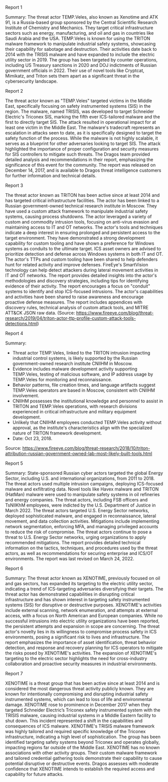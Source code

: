 
Report 1

Summary:
The threat actor TEMP.Veles, also known as Xenotime and ATK 91, is a Russia-based group sponsored by the Central Scientific Research Institute of Chemistry and Mechanics. They target critical infrastructure sectors such as energy, manufacturing, and oil and gas in countries like Saudi Arabia and the USA. TEMP.Veles is known for using the TRITON malware framework to manipulate industrial safety systems, showcasing their capability for sabotage and destruction. Their activities date back to 2014 with the TRISIS malware and have expanded to include the electric utility sector in 2019. The group has been targeted by counter operations, including US Treasury sanctions in 2020 and DOJ indictments of Russian government officials in 2022. Their use of novel tools like Cryptcat, Mimikatz, and Triton sets them apart as a significant threat in the cybersecurity landscape.





Report 2

The threat actor known as "TEMP.Veles" targeted victims in the Middle East, specifically focusing on safety instrumented systems (SIS) in the region. The malware, named TRISIS, was developed to target Schneider Electric's Triconex SIS, marking the fifth ever ICS-tailored malware and the first to directly target SIS. The attack resulted in operational impact for at least one victim in the Middle East. The malware's tradecraft represents an escalation in attacks seen to date, as it is specifically designed to target the safety function of the process. While the malware is not highly scalable, it serves as a blueprint for other adversaries looking to target SIS. The attack highlighted the importance of proper configuration and security measures for SIS controllers to mitigate such threats. The Dragos team provided detailed analysis and recommendations in their report, emphasizing the significance of this event for the community. The report was released on December 14, 2017, and is available to Dragos threat intelligence customers for further information and technical details.





Report 3

The threat actor known as TRITON has been active since at least 2014 and has targeted critical infrastructure facilities. The actor has been linked to a Russian government-owned technical research institute in Moscow. They have used a custom attack framework to manipulate industrial safety systems, causing process shutdowns. The actor leveraged a variety of custom and commodity intrusion tools, focusing on anti-virus evasion and maintaining access to IT and OT networks. The actor's tools and techniques indicate a deep interest in ensuring prolonged and persistent access to the target environment. They have demonstrated a strong development capability for custom tooling and have shown a preference for Windows systems as conduits to the ultimate target. ICS asset owners are advised to prioritize detection and defense across Windows systems in both IT and OT. The actor's TTPs and custom tooling have been shared to help defenders hunt for related activity and improve defenses. FireEye's SmartVision technology can help detect attackers during lateral movement activities in IT and OT networks. The report provides detailed insights into the actor's methodologies and discovery strategies, including tips for identifying evidence of their activity. The report encourages a focus on "conduit" systems to identify and stop ICS-focused intrusions. The actor's capabilities and activities have been shared to raise awareness and encourage proactive defense measures. The report includes appendices with discovery rules, technical analysis of custom attack tools, and MITRE ATT&CK JSON raw data. (Source: https://www.fireeye.com/blog/threat-research/2019/04/triton-actor-ttp-profile-custom-attack-tools-detections.html)





Report 4

Summary:
- Threat actor TEMP.Veles, linked to the TRITON intrusion impacting industrial control systems, is likely supported by the Russian government-owned research institute CNIIHM in Moscow.
- Evidence includes malware development activity supporting TEMP.Veles, testing of malicious software, and IP address usage by TEMP.Veles for monitoring and reconnaissance.
- Behavior patterns, file creation times, and language artifacts suggest TEMP.Veles operators are based in Moscow, consistent with CNIIHM involvement.
- CNIIHM possesses the institutional knowledge and personnel to assist in TRITON and TEMP.Veles operations, with research divisions experienced in critical infrastructure and military equipment development.
- Unlikely that CNIIHM employees conducted TEMP.Veles activity without approval, as the institute's characteristics align with the specialized nature of TRITON framework development.
- Date: Oct 23, 2018. 

Source: https://www.fireeye.com/blog/threat-research/2018/10/triton-attribution-russian-government-owned-lab-most-likely-built-tools.html





Report 5

Summary:
State-sponsored Russian cyber actors targeted the global Energy Sector, including U.S. and international organizations, from 2011 to 2018. The threat actors used multiple intrusion campaigns, deploying ICS-focused malware and exfiltrating data. Novel tools like Havex malware and TRITON (HatMan) malware were used to manipulate safety systems in oil refineries and energy companies. The threat actors, including FSB officers and TsNIIKhM employees, were indicted by the U.S. Department of Justice in March 2022. The threat actors targeted U.S. Energy Sector networks, deployed sophisticated malware, and engaged in reconnaissance, lateral movement, and data collection activities. Mitigations include implementing network segmentation, enforcing MFA, and managing privileged accounts to reduce the risk of compromise. The threat actors continue to pose a threat to U.S. Energy Sector networks, urging organizations to apply recommended mitigations. The report provides detailed technical information on the tactics, techniques, and procedures used by the threat actors, as well as recommendations for securing enterprise and ICS/OT environments. The report was last revised on March 24, 2022.





Report 6

Summary:
The threat actor known as XENOTIME, previously focused on oil and gas sectors, has expanded its targeting to the electric utility sector, indicating a trend of ICS-targeting adversaries diversifying their targets. The threat actor has demonstrated capabilities in disrupting critical infrastructure and has shown interest in targeting safety instrumented systems (SIS) for disruptive or destructive purposes. XENOTIME's activities include external scanning, network enumeration, and attempts at external access, with a focus on North American and European companies. While no successful intrusions into electric utility organizations have been reported, the persistent attempts and expansion in scope are concerning. The threat actor's novelty lies in its willingness to compromise process safety in ICS environments, posing a significant risk to lives and infrastructure. The report emphasizes the importance of asset identification, threat behavior detection, and response and recovery planning for ICS operators to mitigate the risks posed by XENOTIME's activities. The expansion of XENOTIME's targeting to the electric sector highlights the need for cross-industry collaboration and proactive security measures in industrial environments.





Report 7

XENOTIME is a threat group that has been active since at least 2014 and is considered the most dangerous threat activity publicly known. They are known for intentionally compromising and disrupting industrial safety instrumented systems, which can lead to loss of life and environmental damage. XENOTIME rose to prominence in December 2017 when they targeted Schneider Electric’s Triconex safety instrumented system with the TRISIS malware, causing industrial systems in a Middle Eastern facility to shut down. This incident represented a shift in the capabilities and consequences of ICS malware. XENOTIME's TRISIS malware framework was highly tailored and required specific knowledge of the Triconex infrastructure, indicating a high level of sophistication. The group has been identified targeting safety systems beyond Triconex and operates globally, impacting regions far outside of the Middle East. XENOTIME has no known associations with other activity groups. Their custom malware framework and tailored credential gathering tools demonstrate their capability to cause potential disruptive or destructive events. Dragos assesses with moderate confidence that XENOTIME intends to establish the required access and capability for future attacks.


